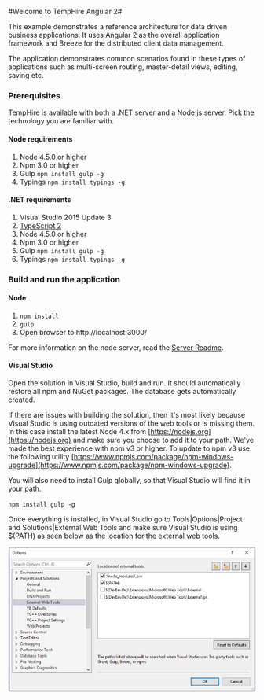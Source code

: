 #Welcome to TempHire Angular 2#

This example demonstrates a reference architecture for data driven business applications. It uses Angular 2 as the overall application framework and Breeze for the distributed client data management.

The application demonstrates common scenarios found in these types of applications such as multi-screen routing, master-detail views, editing, saving etc.

### Prerequisites ###

TempHire is available with both a .NET server and a Node.js server. Pick the technology you are familiar with. 

#### Node requirements ####

1. Node 4.5.0 or higher
2. Npm 3.0 or higher
3. Gulp `npm install gulp -g`
4. Typings `npm install typings -g`

#### .NET requirements ####

1. Visual Studio 2015 Update 3
2. [TypeScript 2](https://blogs.msdn.microsoft.com/typescript/2016/09/22/announcing-typescript-2-0/)
1. Node 4.5.0 or higher
2. Npm 3.0 or higher
3. Gulp `npm install gulp -g`
4. Typings `npm install typings -g`

### Build and run the application ###

#### Node ####

1. `npm install`
2. `gulp`
3. Open browser to http://localhost:3000/

For more information on the node server, read the [Server Readme](./Express/README.md).

#### Visual Studio ####

Open the solution in Visual Studio, build and run. It should automatically restore all npm and NuGet packages. The database gets automatically created. 

If there are issues with building the solution, then it's most likely because Visual Studio is using outdated versions of the web tools or is missing them. In this case install the latest Node 4.x from [https://nodejs.org](https://nodejs.org) and make sure you choose to add it to your path. We've made the best experience with npm v3 or higher. To update to npm v3 use the following utility [https://www.npmjs.com/package/npm-windows-upgrade](https://www.npmjs.com/package/npm-windows-upgrade). 

You will also need to install Gulp globally, so that Visual Studio will find it in your path.

`npm install gulp -g`

Once everything is installed, in Visual Studio go to Tools|Options|Project and Solutions|External Web Tools and make sure Visual Studio is using $(PATH) as seen below as the location for the external web tools.

![External Web Tools](vs-config.png?raw=true "External Web Tools")
